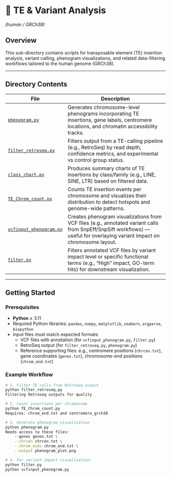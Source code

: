 # 🎯 TE & Variant Analysis  
*(human / GRCh38)*

## Overview  
This sub-directory contains scripts for transposable element (TE) insertion analysis, variant calling, phenogram visualizations, and related data-filtering workflows tailored to the human genome (GRCh38).  

---

## Directory Contents  

| File | Description |
|------|-------------|
| [`phenogram.py`](./phenogram.py) | Generates chromosome-level phenograms incorporating TE insertions, gene labels, centromere locations, and chromatin accessibility tracks. |
| [`filter_retroseq.py`](./filter_retroseq.py) | Filters output from a TE-calling pipeline (e.g., RetroSeq) by read depth, confidence metrics, and experimental vs control group status. |
| [`class_chart.py`](./class_chart.py) | Produces summary charts of TE insertions by class/family (e.g., LINE, SINE, LTR) based on filtered data. |
| [`TE_Chrom_count.py`](./TE_Chrom_count.py) | Counts TE insertion events per chromosome and visualizes their distribution to detect hotspots and genome-wide patterns. |
| [`vcfinput_phenogram.py`](./vcfinput_phenogram.py) | Creates phenogram visualizations from VCF files (e.g., annotated variant calls from SnpEff/SnpSift workflows) — useful for overlaying variant impact on chromosome layout. |
| [`filter.py`](./filter.py) | Filters annotated VCF files by variant impact level or specific functional terms (e.g., “High” impact, GO-term hits) for downstream visualization. |

---

## Getting Started  

### Prerequisites  
- **Python** ≥ 3.11  
- Required Python libraries: `pandas`, `numpy`, `matplotlib`, `seaborn`, `argparse`, `biopython`  
- Input files must match expected formats:  
  - VCF files with annotation (for `vcfinput_phenogram.py`, `filter.py`)  
  - RetroSeq output (for `filter_retroseq.py`, `phenogram.py`)  
  - Reference supporting files: e.g., centromere positions (`chrcen.txt`), gene coordinates (`genes.txt`), chromosome-end positions (`chrom_end.txt`)  

### Example Workflow  
```bash
# 1. Filter TE calls from RetroSeq output
python filter_retroseq.py
Filtering Retroseq outputs for quality

# 2. Count insertions per chromosome
python TE_Chrom_count.py
Requires: chrom_end.txt and centromere_grch38

# 3. Generate phenogram visualization
python phenogram.py
Needs access to these files:
    --genes genes.txt \
    --chrcen chrcen.txt \
    --chrom_ends chrom_end.txt \
    --output phenogram_plot.png

# 4. For variant-impact visualization:
python filter.py 
python vcfinput_phenogram.py 
